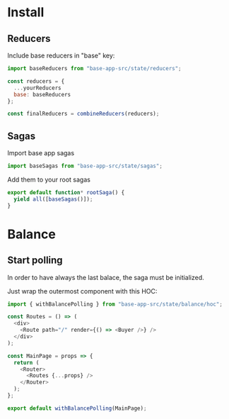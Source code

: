 # Install

## Reducers

Include base reducers in "base" key:
```javascript
import baseReducers from "base-app-src/state/reducers";

const reducers = {
  ...yourReducers
  base: baseReducers
};

const finalReducers = combineReducers(reducers);
```

## Sagas

Import base app sagas
```javascript
import baseSagas from "base-app-src/state/sagas";
```

Add them to your root sagas
```javascript
export default function* rootSaga() {
  yield all([baseSagas()]);
}
```


# Balance

## Start polling

In order to have always the last balace, the saga must be initialized.

Just wrap the outermost component with this HOC:
```javascript
import { withBalancePolling } from "base-app-src/state/balance/hoc";

const Routes = () => (
  <div>
    <Route path="/" render={() => <Buyer />} />
  </div>
);

const MainPage = props => {
  return (
    <Router>
      <Routes {...props} />
    </Router>
  );
};

export default withBalancePolling(MainPage);

```